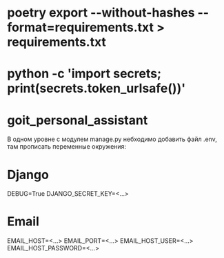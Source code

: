 # poetry export --without-hashes --format=requirements.txt > requirements.txt

# python -c 'import secrets; print(secrets.token_urlsafe())'

# goit_personal_assistant

В одном уровне с модулем manage.py небходимо добавить файл .env, 
там прописать переменные окружения: 

# Django
DEBUG=True
DJANGO_SECRET_KEY=<...>

<!-- # ElephantSQL
DB_NAME=<...>
DB_USER=<...>
DB_PASSWORD=<...>
DB_HOST=<...>
DB_PORT=5432 -->

# Email
EMAIL_HOST=<...>
EMAIL_PORT=<...>
EMAIL_HOST_USER=<...>
EMAIL_HOST_PASSWORD=<...>
